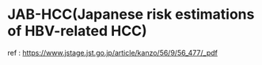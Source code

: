 # JAB-HCC(Japanese risk estimations of HBV-related HCC)

ref : https://www.jstage.jst.go.jp/article/kanzo/56/9/56_477/_pdf

